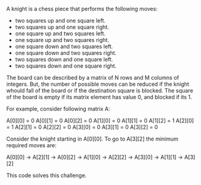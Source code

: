 A knight is a chess piece that performs the following moves:

- two squares up and one square left.
- two squares up and one square right.
- one square up and two squares left.
- one square up and two squares right.
- one square down and two squares left.
- one square down and two squares right.
- two squares down and one square left.
- two squares down and one square right.

The board can be described by a matrix of N rows and M columns of integers. But, the number of possible moves can be reduced if the knight whould fall of the board or if the destination square is blocked. The square of the board is empty if its matrix element has value 0, and blocked if its 1.

For example, consider following matrix A:

A[0][0] = 0 A[0][1] = 0 A[0][2] = 0
A[1][0] = 0 A[1][1] = 0 A[1][2] = 1
A[2][0] = 1 A[2][1] = 0 A[2][2] = 0
A[3][0] = 0 A[3][1] = 0 A[3][2] = 0

Consider the knight starting in A[0][0]. 
To go to A[3][2] the minimum required moves are:

A[0][0] -> A[2][1] -> A[0][2] -> A[1][0] 
-> A[2][2] -> A[3][0] -> A[1][1] -> A[3][2]

This code solves this challenge. 






